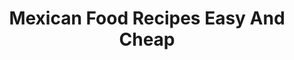 ---
title: "Mexican Food Recipes Easy And Cheap"
menu: ["recipes"]
summary: "These mexican food recipes are both easy and cheap.  Make Mexican street food at home our mexican recipes are the best easy hispanic recipes!"
featured_image: "/images/recipes/authentic-mexican-dishes.jpg"
---